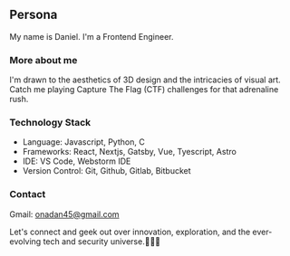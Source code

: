 ## Persona
My name is Daniel. I'm a Frontend Engineer.

### More about me
I'm drawn to the aesthetics of 3D design and the intricacies of visual art.
Catch me playing Capture The Flag (CTF) challenges for that adrenaline rush. 

### Technology Stack
- Language: Javascript, Python, C
- Frameworks: React, Nextjs, Gatsby, Vue, Tyescript, Astro
- IDE: VS Code, Webstorm IDE
- Version Control: Git, Github, Gitlab, Bitbucket 

### Contact
Gmail: <a href="mailto:onadan45@gmail.com"> onadan45@gmail.com </a>

Let's connect and geek out over innovation, exploration, and the ever-evolving tech and security universe.🚀🚀🚀
